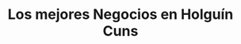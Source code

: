 ---
title: "Los mejores Negocios en Holguín Cuns"
url: /holguin/los-mejores-negocios-en-holguin-cuns/
shop: agencia de viajes
---